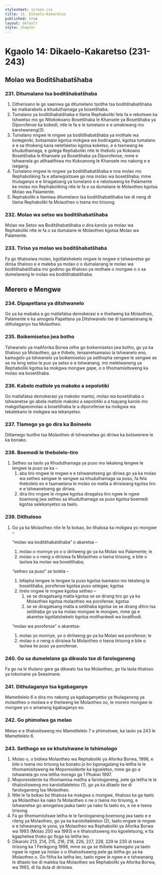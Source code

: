 ```yaml
---
stylesheet: screen.css
title: 14. Dikaelo-Kakaretso
published: true
layout: default
style: chapter
---
```



# Kgaolo 14: Dikaelo-Kakaretso (231-243)

## Molao wa Boditšhabatšhaba

### 231. Ditumalano tsa boditšhabatšhaba

1.	Ditherisano le go saeniwa ga ditumelano tsotlhe tsa boditšhabatšhaba ke maikarabelo a khuduthamaga ya bosetšhaba.
2.	Tumalano ya boditšhabatšhaba e tlama Rephaboliki fela fa e rebotswe ka tshwetso mo go Ntlokokoano Bosetšhaba le Khansele ya Bosetšhaba ya Diporofense ka bobedi, ntle le fa e le tumelano e e umakiwang mo karolwaneng(3).
3.	Tumalano nngwe le nngwe ya boditšhabatšhaba ya mothale wa botegeniki, botsamaisi kgotsa mokgwa wa bodiragatsi, kgotsa tumalano e e sa tlhokeng kana netefaletso kgotsa koketso, e e tsenwang ke khuduthamaga, e golega Rephaboliki ntle le thebolo ya Kokoano Bosetšhaba le Khansele ya Bosetšhaba ya Diporofense, mme e tshwanela go atlhaatlhiwa mo Kokoanong le Khansele mo nakong e e isegang.
4.	Tumalano nngwe le nngwe ya boditšhabatšhaba e nna molao mo Rephaboliking fa e atlanegisitswe go nna molao wa bosetšhaba; mme thulaganyo e e itiragatsang ya tumelano e e rebotsweng ke Palamente ke molao mo Rephaboliking ntle le fa e sa dumelane le Molaotheo kgotsa Molao wa Palamente.
5.	Rephaboliki e tlamiwa ditumelano tsa boditšhabatšhaba tse di neng di tlama Rephaboliki fa Molaotheo o tsena mo tirisong.

### 232. Molao wa setso wa boditšhabatšhaba

Molao wa Setso wa Boditšhabatšhaba o dira karolo ya molao wa Rephaboliki ntle le fa o sa dumalane le Molaotheo kgotsa Molao wa Palamente.

### 233. Tiriso ya molao wa boditšhabatšhaba

Fa go tlhalosiwa molao, kgotlatshekelo nngwe le nngwe e tshwanetse go dirisa tlhaloso e e maleba ya molao o o dumalanang le molao wa boditšhabatšhaba mo godimo ga tlhaloso ya mothale o mongwe o o sa dumelaneng le molao wa boditšhabatšhaba.

## Merero e Mengwe

### 234. Dipapetlana ya ditshwanelo

Go ya ka mabaka a go matlafatsa demokerasi e e theilweng ka Molaotheo, Palamente e ka amogela Papetlana ya Ditshwanelo tse di tsamaelanang le dithulaganyo tsa Molaotheo.

### 235. Boikemisetso jwa botho

Tshwanelo ya maAforika Borwa otlhe go boikemisetso jwa botho, go ya ka tlhaloso ya Molaotheo, ga e thibele, lenaanetsamaiso la tshwanelo eno, kamogelo ya tshwanelo ya boikemisetso ya setlhopha sengwe le sengwe se se na leng setso le puo ya setso e e tshwanang, mo melelwaneng ya Rephaboliki kgotsa ka mokgwa mongwe gape, o o tlhomamisitsweng ka molao wa bosetšhaba.

### 236. Kabelo matlole ya makoko a sepolotiki

Go matlafatsa demokerasi ya makoko mantsi, molao wa bosetšhaba o tshwanetse go abela matlole makoko a sepolotiki a a tsayang karolo mo makgotlapeomolao a bosetšhaba le a diporofense ka mokgwa wa tekatekano le mokgwa wa tekanyetso.

### 237. Tlamego ya go dira ka Boineelo

Ditlamego tsotlhe tsa Molaotheo di tshwanelwa go diriwa ka botswerere le ka bonako.

### 238. Boemedi le thebolelo-tiro

1.	Setheo sa taolo ya Khuduthamaga ya puso mo lekaleng lengwe le lengwe la puso se ka –
	1.	aba tiro nngwe le nngwe e e tshwanetseng go diriwa go ya ka molao wa setheo sengwe le sengwe sa khuduthamaga sa puso, fa fela thebolelo eo e tsamaelana le molao oo matla a dirisiwang kgotsa tiro e e tshwanetseng go diriwa.
	1.	dira tiro nngwe le nngwe kgotsa diragatsa tiro ngwe le ngwe boemong jwa setheo sa khuduthamaga sa puso kgotsa boemedi kgotsa selekanyetso sa taelo.

### 239. Ditlhaloso

1.	Go ya ka Molaotheo ntle le fa bokao, bo tlhalosa ka mokgwa yo mongwe – 

	“molao wa boditšhabatšhaba” o akaretsa –
    
	1.	molao o monnye yo o o dirilweng go ya ka Molao wa Palamente; le
	1.	molao o o neng o dirisiwa fa Molaotheo o tsena tirisong, e bile o laolwa ka molao wa bosetšhaba;

	“setheo sa puso” se bolela –

	1.	lefapha lengwe le lengwe la puso kgotsa tsamaiso mo lekaleng la bosetšhaba, porofense kgotsa puso selegae; kgotsa
	1.	tirelo nngwe le nngwe kgotsa setheo –
		1.	se se diragatsang matla kgotsa se se dirang tiro go ya ka Molaotheo kgotsa molaotheo wa porofense; kgotsa
		1.	se se diragatsang matla a setšhaba kgotsa se se dirang ditiro tsa setšhaba go ya ka molao mongwe le mongwe, mme ga e akaretse kgotlatshekelo kgotsa motlhankedi wa boatlhodi.

	“molao wa porofense” o akaretsa-

	1.	molao yo monnye, yo o dirilweng go ya ka Molao wa porofense; le
	1.	molao o o neng o dirisiwa fa Molaotheo o tsena tirisong e bile o laolwa ke puso ya porofense.

### 240. Go sa dumelelane ga dikwalo tse di farologaneng

Fa go na le thulano gare ga dikwalo tsa tsa Molaotheo, go tla laola tlhaloso ya tokomane ya Seesimane.

### 241. Dithulaganyo tsa kgabaganyo

Mametlelelo 6 e dira mo nakong ya kgabaganyetso ya thulaganong ya molaotheo o mošwa e e theilweng ke Molaotheo oo, le morero mongwe le mongwe yo o amanang kgabaganyo eo.

### 242. Go phimolwa ga melao

Melao e e tlhalositsweng mo Mametlelelo 7 e phimotswe, ka taolo ya 243 le Mametlelelo 6.

### 243. Setlhogo se se khutshwane le tshimologo

1.	Molao o, o bidiwa Molaotheo wa Rephaboliki ya Aforika Borwa, 1996, e bile o tsena mo tirisong ka bonako jo bo kgonagalang ka letlha le le tlhomamisitsweng ke Moporesidente ka kgoeletso, mme ga go a tshwanela go nna letlha morago ga 1 Phukwi 1997.
2.	Moporesidente ka tlhomamisa matlha a farologaneng, pele ga letlha le le tlhalositsweng mo karolotlaleletso (1), go ya ka ditaelo tse di farologaneng tsa Molaotheo.
3.	Ntle le fa bokao bo tlhalosa ka mokgwa o mongwe, tlhaloso ka ga taelo ya Molaotheo ka nako fa Molaotheo o ne o tsena mo tirisong, e tshwanetse go amogelwa jaaka taelo ya nako fa taelo eo, e ne e tsena tirisong.
4.	Fa go tlhomamisitswe letlha le le farologaneng boemong jwa taelo e e rileng ya Molaotheo, go ya ka karolotlaleletso (2), taelo nngwe le nngwe e e tshwanang le yona, ya Molaotheo wa Rephaboliki ya Aforika Borwa wa 1993 (Molao 200 wa 1993) e e tlhalositsweng mo kgoeletsong, e tla kgaphelwa thoko go tloga ka letlha leo.
5.	Dikarolo 213, 214, 215, 216, 218, 226, 227, 228, 229 le 230 di tsena tirisong ka 1 Ferikgong 1998, mme se ga se thibele kamogelo ya taelo ngwe le ngwe ya molao o o tlhalositsweng pele ga letlha go ya ka Molaotheo o. Go fitlha ka letlha leo, taelo ngwe le ngwe e e tshwanang le ditaelo tse di maleba tsa Molaotheo wa Rephaboliki ya Aforika Borwa, wa 1993, di tla dula di dirisiwa.
